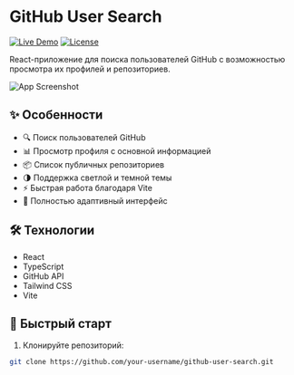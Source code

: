 # GitHub User Search

[![Live Demo](https://img.shields.io/badge/Demo-Live-success?style=flat-square)](https://github-user-search-nu-eosin.vercel.app/)
[![License](https://img.shields.io/badge/License-MIT-blue?style=flat-square)](LICENSE)

React-приложение для поиска пользователей GitHub с возможностью просмотра их профилей и репозиториев.

![App Screenshot](public/screenshot.png) <!-- Замените на реальный скриншот -->

## ✨ Особенности

- 🔍 Поиск пользователей GitHub
- 📊 Просмотр профиля с основной информацией
- 📦 Список публичных репозиториев
- 🌗 Поддержка светлой и темной темы
- ⚡ Быстрая работа благодаря Vite
- 📱 Полностью адаптивный интерфейс

## 🛠 Технологии

- React
- TypeScript
- GitHub API
- Tailwind CSS
- Vite

## 🚀 Быстрый старт

1. Клонируйте репозиторий:
```bash
git clone https://github.com/your-username/github-user-search.git